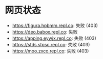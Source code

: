 # 网页状态
- https://figura.hpbmm.repl.co: 失败 (403)
- https://deo.babox.repl.co: 失败
- https://apping.eywjx.repl.co: 失败 (403)
- https://stds.stpsc.repl.co: 失败 (403)
- https://moo.zxco.repl.co: 失败 (403)
